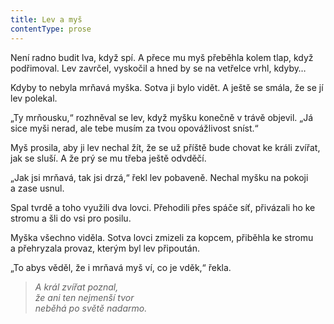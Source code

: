```yaml
---
title: Lev a myš
contentType: prose
---
```


<section>

Není radno budit lva, když spí. A přece mu myš přeběhla kolem tlap, když podřimoval. Lev zavrčel, vyskočil a hned by se na vetřelce vrhl, kdyby…

Kdyby to nebyla mrňavá myška. Sotva ji bylo vidět. A ještě se smála, že se jí lev polekal.

„Ty mrňousku,“ rozhněval se lev, když myšku konečně v trávě objevil. „Já sice myši nerad, ale tebe musím za tvou opovážlivost sníst.“

Myš prosila, aby ji lev nechal žít, že se už příště bude chovat ke králi zvířat, jak se sluší. A že prý se mu třeba ještě odvděčí.

„Jak jsi mrňavá, tak jsi drzá,“ řekl lev pobaveně. Nechal myšku na pokoji a zase usnul.

Spal tvrdě a toho využili dva lovci. Přehodili přes spáče síť, přivázali ho ke stromu a šli do vsi pro posilu.

Myška všechno viděla. Sotva lovci zmizeli za kopcem, přiběhla ke stromu a přehryzala provaz, kterým byl lev připoután.

„To abys věděl, že i mrňavá myš ví, co je vděk,“ řekla.

</section>

<section>

> _A král zvířat poznal,  
> že ani ten nejmenší tvor  
> neběhá po světě nadarmo._

</section>
